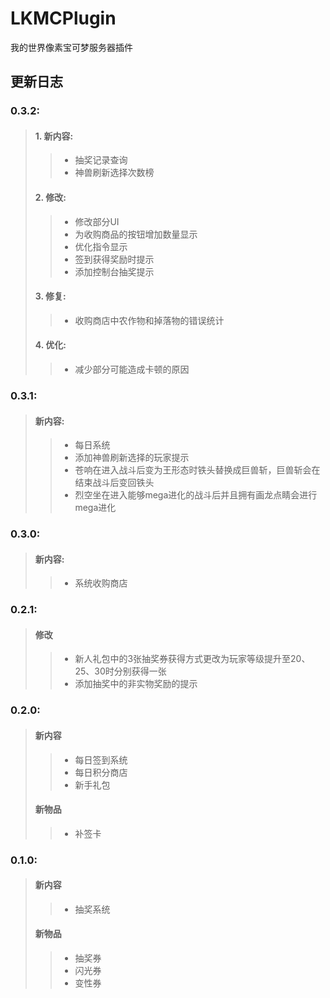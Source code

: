 # LKMCPlugin
我的世界像素宝可梦服务器插件  
## 更新日志  
### 0.3.2:  
> #### 1. 新内容:  
>> - 抽奖记录查询  
>> - 神兽刷新选择次数榜  
> #### 2. 修改:  
>> - 修改部分UI  
>> - 为收购商品的按钮增加数量显示  
>> - 优化指令显示  
>> - 签到获得奖励时提示  
>> - 添加控制台抽奖提示  
> #### 3. 修复:  
>> - 收购商店中农作物和掉落物的错误统计  
> #### 4. 优化:  
>> - 减少部分可能造成卡顿的原因  
### 0.3.1:  
> #### 新内容:  
>> - 每日系统  
>> - 添加神兽刷新选择的玩家提示  
>> - 苍响在进入战斗后变为王形态时铁头替换成巨兽斩，巨兽斩会在结束战斗后变回铁头  
>> - 烈空坐在进入能够mega进化的战斗后并且拥有画龙点睛会进行mega进化  
### 0.3.0:  
> #### 新内容:  
>> - 系统收购商店  
### 0.2.1:  
> #### 修改  
>> - 新人礼包中的3张抽奖券获得方式更改为玩家等级提升至20、25、30时分别获得一张  
>> - 添加抽奖中的非实物奖励的提示  
### 0.2.0:  
> #### 新内容  
>> - 每日签到系统  
>> - 每日积分商店  
>> - 新手礼包  
> #### 新物品  
>> - 补签卡  
### 0.1.0:  
> #### 新内容  
>> - 抽奖系统  
> #### 新物品  
>> - 抽奖券  
>> - 闪光券  
>> - 变性券  
